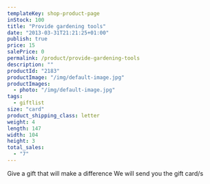 ```yaml
---
templateKey: shop-product-page
inStock: 100
title: "Provide gardening tools"
date: "2013-03-31T21:21:25+01:00"
publish: true
price: 15
salePrice: 0
permalink: /product/provide-gardening-tools
description: ""
productId: "2183"
productImage: "/img/default-image.jpg"
productImages:
  - photo: "/img/default-image.jpg"
tags:
  - giftlist
size: "card"
product_shipping_class: letter
weight: 4
length: 147
width: 104
height: 3
total_sales:
  - "7"
---
```


Give a gift that will make a difference We will send you the gift card/s
